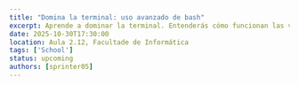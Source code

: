 ```yaml
---
title: "Domina la terminal: uso avanzado de bash"
excerpt: Aprende a dominar la terminal. Entenderás cómo funcionan las variables de entorno y los operadores, cómo configurar tu shell y a hacer scripts de bash para automatizar tareas. También veremos qué son los multiplexadores, para qué sirven y cómo utilizarlos
date: 2025-10-30T17:30:00
location: Aula 2.12, Facultade de Informática
tags: ['School']
status: upcoming
authors: [sprinter05]
---
```

